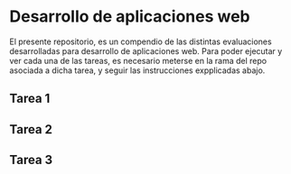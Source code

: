 # Desarrollo de aplicaciones web

El presente repositorio, es un compendio de las distintas evaluaciones desarrolladas para desarrollo de aplicaciones web. Para poder ejecutar y ver cada una de las tareas, es necesario meterse en la rama del repo asociada a dicha tarea, y seguir las instrucciones expplicadas abajo.

## Tarea 1

## Tarea 2

## Tarea 3
